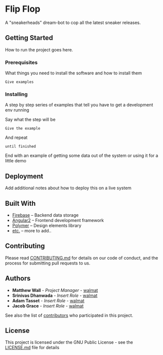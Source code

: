 # Flip Flop

A "sneakerheads" dream-bot to cop all the latest sneaker releases.

## Getting Started

How to run the project goes here.

### Prerequisites

What things you need to install the software and how to install them

```
Give examples
```

### Installing

A step by step series of examples that tell you have to get a development env running

Say what the step will be

```
Give the example
```

And repeat

```
until finished
```

End with an example of getting some data out of the system or using it for a little demo

## Deployment

Add additional notes about how to deploy this on a live system

## Built With

* [Firebase](https://firebase.google.com) – Backend data storage
* [Angular2](https://angular.io) – Frontend development framework
* [Polymer](https://elements.polymer-project.org) – Design elements library 
* [etc.]() – more to add..


## Contributing

Please read [CONTRIBUTING.md](https://gist.github.com/walmat/) for details on our code of conduct, and the process for submitting pull requests to us.

## Authors

* **Matthew Wall** - *Project Manager* - [walmat](https://github.com/walmat)
* **Srinivas Dhanwada** - *Insert Role* - [walmat](https://github.com/walmat)
* **Adam Tasset** - *Insert Role* - [walmat](https://github.com/walmat)
* **Jacob Grace** - *Insert Role* - [walmat](https://github.com/walmat)


See also the list of [contributors](https://github.com/your/project/contributors) who participated in this project.

## License

This project is licensed under the GNU Public License - see the [LICENSE.md](LICENSE.md) file for details

